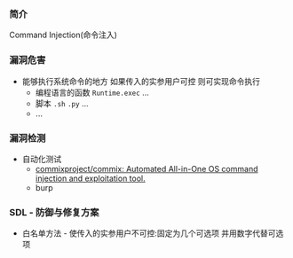 ### 简介

Command Injection(命令注入)

### 漏洞危害
* 能够执行系统命令的地方 如果传入的实参用户可控 则可实现命令执行
  * 编程语言的函数 `Runtime.exec` ...
  * 脚本 `.sh` `.py` ...
  * ...

### 漏洞检测

* 自动化测试
  * [commixproject/commix: Automated All-in-One OS command injection and exploitation tool.](https://github.com/commixproject/commix)
  * burp

### SDL - 防御与修复方案

* 白名单方法 - 使传入的实参用户不可控:固定为几个可选项 并用数字代替可选项
